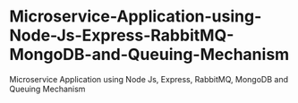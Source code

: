 # Microservice-Application-using-Node-Js-Express-RabbitMQ-MongoDB-and-Queuing-Mechanism
Microservice Application using Node Js, Express, RabbitMQ, MongoDB and Queuing Mechanism
